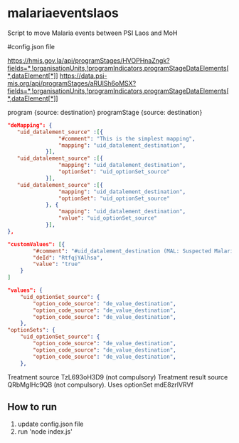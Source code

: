 # malariaeventslaos
Script to move Malaria events between PSI Laos and MoH

#config.json file

https://hmis.gov.la/api/programStages/HVOPHnaZngk?fields=*,!organisationUnits,!programIndicators,programStageDataElements[*,dataElement[*]]
https://data.psi-mis.org/api/programStages/aRUlSh6oMSX?fields=*,!organisationUnits,!programIndicators,programStageDataElements[*,dataElement[*]]

program {source: destination}
programStage {source: destination}
```json
"deMapping": {
   "uid_datalement_source" :[{
	   			"#comment": "This is the simplest mapping",
                "mapping": "uid_datalement_destination",
            }],
   "uid_datalement_source" :[{ 
                "mapping": "uid_datalement_destination",
                "optionSet": "uid_optionSet_source"
            }],
   "uid_datalement_source" :[{ 
                "mapping": "uid_datalement_destination",
                "optionSet": "uid_optionSet_source"
            }, {
                "mapping": "uid_datalement_destination",
                "value": "uid_optionSet_source"
            }],
}, 

"customValues": [{
		"#comment": "#uid_datalement_destination (MAL: Suspected Malaria Case)",
		"deId": "RtfqjYAlhsa", 
		"value": "true"
	}
]

"values": {
	"uid_optionSet_source": {
		"option_code_source": "de_value_destination",
		"option_code_source": "de_value_destination",
		"option_code_source": "de_value_destination",
	},
"optionSets": {
	"uid_optionSet_source": {
		"option_code_source": "de_value_destination",
		"option_code_source": "de_value_destination",
		"option_code_source": "de_value_destination",
	},
```

Treatment source TzL693oH3D9 (not compulsory)
Treatment result source QRbMgIHc9QB (not compulsory). Uses optionSet mdE8zrlVRVf

How to run
----------

1) update config.json file
2) run 'node index.js'